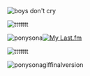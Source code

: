 ![boys don't cry](https://github.com/user-attachments/assets/37f4adf5-c427-423c-a44a-f2eb53d592c3)

![ttttttt](https://github.com/user-attachments/assets/4aa895a6-2f9a-4aa7-8818-fccdd23ed0d5)

<img src="https://github.com/user-attachments/assets/93163be5-5d12-4463-8abf-a2bea0ebea71" alt="ponysona" width="your_width" height="your_height" loop=infinite>[![My Last.fm](https://lastfm-recently-played.vercel.app/api?user=resfrios&width=400&count=6&loved=true&loved_style=1&header_style=compact_stats_only&show_user=always&footer_style=wave&bg_color=000000)](https://www.last.fm/user/resfrios)

![ttttttt](https://github.com/user-attachments/assets/4aa895a6-2f9a-4aa7-8818-fccdd23ed0d5)

![ponysonagiffinalversion](https://github.com/user-attachments/assets/09f87f57-91ab-4281-b14a-e521c92da929)
